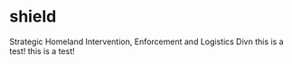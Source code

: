# shield
Strategic Homeland Intervention, Enforcement and Logistics Divn
this is a test!
this is a test!
